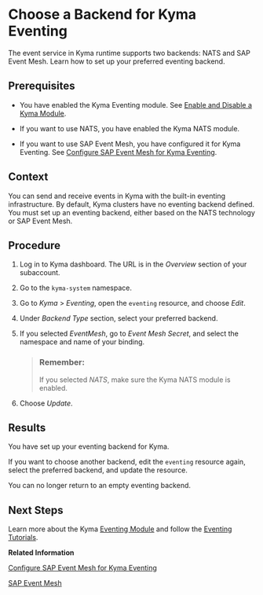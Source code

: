 <!-- loio08dfcdcaf4ff4914b70c8173731a9188 -->

# Choose a Backend for Kyma Eventing

The event service in Kyma runtime supports two backends: NATS and SAP Event Mesh. Learn how to set up your preferred eventing backend.



<a name="loio08dfcdcaf4ff4914b70c8173731a9188__prereq_uvp_3w3_dzb"/>

## Prerequisites

-   You have enabled the Kyma Eventing module. See [Enable and Disable a Kyma Module](../50-administration-and-ops/enable-and-disable-a-kyma-module-1b548e9.md#loio1b548e9ad4744b978b8b595288b0cb5c).

-   If you want to use NATS, you have enabled the Kyma NATS module.

-   If you want to use SAP Event Mesh, you have configured it for Kyma Eventing. See [Configure SAP Event Mesh for Kyma Eventing](configure-sap-event-mesh-for-kyma-eventing-407d126.md).




<a name="loio08dfcdcaf4ff4914b70c8173731a9188__context_fhs_qf3_3rb"/>

## Context

You can send and receive events in Kyma with the built-in eventing infrastructure. By default, Kyma clusters have no eventing backend defined. You must set up an eventing backend, either based on the NATS technology or SAP Event Mesh.



<a name="loio08dfcdcaf4ff4914b70c8173731a9188__steps_afw_5f3_3rb"/>

## Procedure

1.  Log in to Kyma dashboard. The URL is in the *Overview* section of your subaccount.

2.  Go to the `kyma-system` namespace.

3.  Go to *Kyma* \> *Eventing*, open the `eventing` resource, and choose *Edit*.

4.  Under *Backend Type* section, select your preferred backend.

5.  If you selected *EventMesh*, go to *Event Mesh Secret*, and select the namespace and name of your binding.

    > ### Remember:  
    > If you selected *NATS*, make sure the Kyma NATS module is enabled.

6.  Choose *Update*.




<a name="loio08dfcdcaf4ff4914b70c8173731a9188__result_usl_5ls_5zb"/>

## Results

You have set up your eventing backend for Kyma.

If you want to choose another backend, edit the `eventing` resource again, select the preferred backend, and update the resource.

You can no longer return to an empty eventing backend.



<a name="loio08dfcdcaf4ff4914b70c8173731a9188__postreq_i2m_jms_5zb"/>

## Next Steps

Learn more about the Kyma [Eventing Module](https://kyma-project.io/#/eventing-manager/user/README) and follow the [Eventing Tutorials](https://kyma-project.io/#/eventing-manager/user/tutorials/evnt-01-prerequisites).

**Related Information**  


[Configure SAP Event Mesh for Kyma Eventing](configure-sap-event-mesh-for-kyma-eventing-407d126.md "If you want to use SAP Event Mesh as backend for Kyma Eventing, you must first set up the credentials.")

[SAP Event Mesh](https://help.sap.com/viewer/product/SAP_EM/Cloud/en-US)

